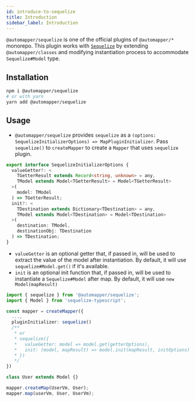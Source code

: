 ```yaml
---
id: introduce-to-sequelize
title: Introduction
sidebar_label: Introduction
---
```


`@automapper/sequelize` is one of the official plugins of `@automapper/*` monorepo. This plugin works with [`Sequelize`](https://github.com/sequelize/sequelize) by extending `@automapper/classes` and modifying instantiation process to accommodate `Sequelize#Model` type.

## Installation

```bash
npm i @automapper/sequelize
# or with yarn
yarn add @automapper/sequelize
```

## Usage

- `@automapper/sequelize` provides `sequelize` as a `(options: SequelizeInitializerOptions) => MapPluginInitializer`. Pass `sequelize()` to `createMapper` to create
  a `Mapper` that uses `sequelize` plugin.

```ts
export interface SequelizeInitializerOptions {
  valueGetter?: <
    TGetterResult extends Record<string, unknown> = any,
    TModel extends Model<TGetterResult> = Model<TGetterResult>
  >(
    model: TModel
  ) => TGetterResult;
  init?: <
    TDestination extends Dictionary<TDestination> = any,
    TModel extends Model<TDestination> = Model<TDestination>
  >(
    destination: TModel,
    destinationObj: TDestination
  ) => TDestination;
}
```

- `valueGetter` is an optional getter that, if passed in, will be used to extract the value of the model after instantiation. By default, it will use `sequelize#Model.get()` if it's available.
- `init` is an optional init function that, if passed in, will be used to instantiate a `Sequelize#Model` after map. By default, it will use `new Model(mapResult)`

```ts
import { sequelize } from '@automapper/sequelize';
import { Model } from 'sequelize-typescript';

const mapper = createMapper({
  ...,
  pluginInitializer: sequelize()
  /**
   * or
   * sequelize({
   *   valueGetter: model => model.get(getterOptions),
   *   init: (model, mapResult) => model.init(mapResult, initOptions)
   * })
   */
})

class User extends Model {}

mapper.createMap(UserVm, User);
mapper.map(userVm, User, UserVm);
```
